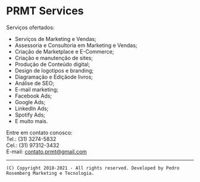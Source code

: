 # PRMT Services

Serviços ofertados:
 - Serviços de Marketing e Vendas;
 - Assessoria e Consultoria em Marketing e Vendas;
 - Criação de Marketplace e E-Commerce;
 - Criação e manutenção de sites;
 - Produção de Conteúdo digital;
 - Design de logotipos e branding;
 - Diagramação e Ediçãode livros;
 - Análise de SEO;
 - E-mail marketing;
 - Facebook Ads;
 - Google Ads;
 - LinkedIn Ads;
 - Spotify Ads;
 - E muito mais.

Entre em contato conosco:  
Tel.: (31) 3274-5832  
Cel.: (31) 97312-3432  
E-mail: contato.prmt@gmail.com  

---
```
(C) Copyright 2018-2021 - All rights reserved. Developed by Pedro Rosemberg Marketing e Tecnologia.
```
